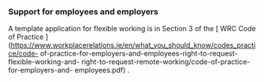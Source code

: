 ###  **Support for employees and employers**

A template application for flexible working is in Section 3 of the [ WRC Code
of Practice
](https://www.workplacerelations.ie/en/what_you_should_know/codes_practice/code-
of-practice-for-employers-and-employees-right-to-request-flexible-working-and-
right-to-request-remote-working/code-of-practice-for-employers-and-
employees.pdf) .
